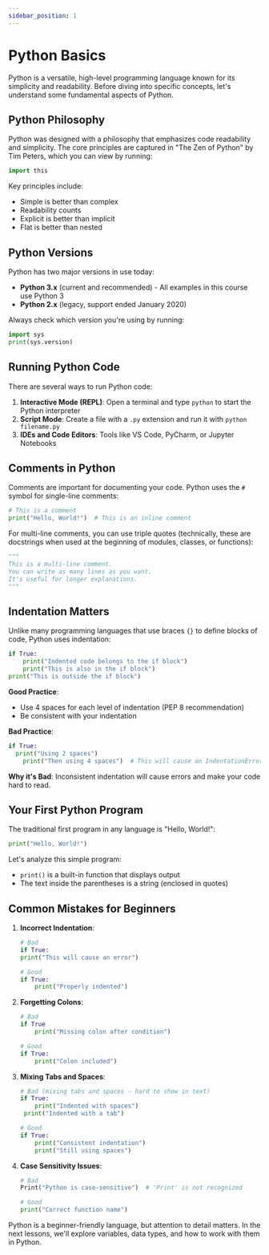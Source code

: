 ```yaml
---
sidebar_position: 1
---
```

# Python Basics

Python is a versatile, high-level programming language known for its simplicity and readability. Before diving into specific concepts, let's understand some fundamental aspects of Python.

## Python Philosophy

Python was designed with a philosophy that emphasizes code readability and simplicity. The core principles are captured in "The Zen of Python" by Tim Peters, which you can view by running:

```python
import this
```

Key principles include:
- Simple is better than complex
- Readability counts
- Explicit is better than implicit
- Flat is better than nested

## Python Versions

Python has two major versions in use today:
- **Python 3.x** (current and recommended) - All examples in this course use Python 3
- **Python 2.x** (legacy, support ended January 2020)

Always check which version you're using by running:

```python
import sys
print(sys.version)
```

## Running Python Code

There are several ways to run Python code:

1. **Interactive Mode (REPL)**: Open a terminal and type `python` to start the Python interpreter
2. **Script Mode**: Create a file with a `.py` extension and run it with `python filename.py`
3. **IDEs and Code Editors**: Tools like VS Code, PyCharm, or Jupyter Notebooks

## Comments in Python

Comments are important for documenting your code. Python uses the `#` symbol for single-line comments:

```python
# This is a comment
print("Hello, World!")  # This is an inline comment
```

For multi-line comments, you can use triple quotes (technically, these are docstrings when used at the beginning of modules, classes, or functions):

```python
"""
This is a multi-line comment.
You can write as many lines as you want.
It's useful for longer explanations.
"""
```

## Indentation Matters

Unlike many programming languages that use braces `{}` to define blocks of code, Python uses indentation:

```python
if True:
    print("Indented code belongs to the if block")
    print("This is also in the if block")
print("This is outside the if block")
```
<codapi-snippet sandbox="python" editor="python" init-delay="500" >
</codapi-snippet>

**Good Practice**:
- Use 4 spaces for each level of indentation (PEP 8 recommendation)
- Be consistent with your indentation

**Bad Practice**:
```python
if True:
  print("Using 2 spaces")
    print("Then using 4 spaces")  # This will cause an IndentationError
```

**Why it's Bad**: Inconsistent indentation will cause errors and make your code hard to read.

## Your First Python Program

The traditional first program in any language is "Hello, World!":

```python
print("Hello, World!")
```
<codapi-snippet sandbox="python" editor="python" init-delay="500" >
</codapi-snippet>

Let's analyze this simple program:
- `print()` is a built-in function that displays output
- The text inside the parentheses is a string (enclosed in quotes)

## Common Mistakes for Beginners

1. **Incorrect Indentation**:
   ```python
   # Bad
   if True:
   print("This will cause an error")
   
   # Good
   if True:
       print("Properly indented")
   ```

2. **Forgetting Colons**:
   ```python
   # Bad
   if True
       print("Missing colon after condition")
   
   # Good
   if True:
       print("Colon included")
   ```

3. **Mixing Tabs and Spaces**:
   ```python
   # Bad (mixing tabs and spaces - hard to show in text)
   if True:
       print("Indented with spaces")
   	print("Indented with a tab")
   
   # Good
   if True:
       print("Consistent indentation")
       print("Still using spaces")
   ```

4. **Case Sensitivity Issues**:
   ```python
   # Bad
   Print("Python is case-sensitive")  # 'Print' is not recognized
   
   # Good
   print("Correct function name")
   ```

Python is a beginner-friendly language, but attention to detail matters. In the next lessons, we'll explore variables, data types, and how to work with them in Python. 